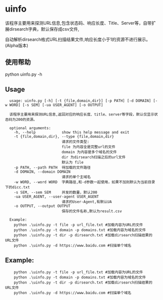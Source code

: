 # uinfo
该程序主要用来探测URL信息,包含状态码、响应长度、Title、Server等，自带扩展dirsearch字典，默认保存成csv文件,

自动解析dirsearch格式URL扫描结果文件,响应长度小于1的资源不进行展示。(Alpha版本)
## 使用帮助 ##
python uinfo.py -h
## Usage ##
      usage: uinfo.py [-h] [-t {file,domain,dir}] [-p PATH] [-d DOMAIN] [-w WORD] [-s SEM] [-ua USER_AGENT] [-o OUTPUT]

      该程序主要用来探测URL信息,返回对应的响应长度、title、server等字段，默认仅显示状态码为200的资源。

      optional arguments:
        -h, --help            show this help message and exit
        -t {file,domain,dir}, --type {file,domain,dir}
                              请求的文件类型:
                              file 为内容全是完整url的文件
                              domain 为内容是多个域名的文件
                              dir 为dirsearch扫描之后的url文件
                              默认为 file
        -p PATH, --path PATH  待加载的文件路径
        -d DOMAIN, --domain DOMAIN
                              请求的单个主域名
        -w WORD, --word WORD  字典路径,和-d参数一起使用，如果不加则默认为当前目录下的dicc.txt
        -s SEM, --sem SEM     并发的数量，默认200
        -ua USER_AGENT, --user-agent USER_AGENT
                              请求的User-Agent,有默认UA
        -o OUTPUT, --output OUTPUT
                              保存的文件名称,默认为result.csv

      Example:
        python .\uinfo.py -t file -p url_file.txt #加载内容为URL的文件
        python .\uinfo.py -t domain -p domains.txt #加载内容为域名的文件
        python .\uinfo.py -t dir -p dirsearch.txt #加载dirsearch扫描结果的URL文件
        python .\uinfo.py -d https://www.baidu.com #扫描单个域名

        
## Example:
        python .\uinfo.py -t file -p url_file.txt #加载内容为URL的文件
        python .\uinfo.py -t domain -p domains.txt #加载内容为域名的文件
        python .\uinfo.py -t dir -p dirsearch.txt #加载dirsearch扫描结果的URL文件
        python .\uinfo.py -d https://www.baidu.com #扫描单个域名
